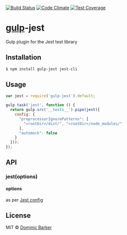 [![Build Status](https://travis-ci.org/alansouzati/gulp-jest.svg?branch=master)](https://travis-ci.org/alansouzati/gulp-jest)
[![Code Climate](https://codeclimate.com/github/alansouzati/gulp-jest/badges/gpa.svg)](https://codeclimate.com/github/alansouzati/gulp-jest)
[![Test Coverage](https://codeclimate.com/github/alansouzati/gulp-jest/badges/coverage.svg)](https://codeclimate.com/github/alansouzati/gulp-jest/coverage)

# [gulp](http://gulpjs.com)-jest

Gulp plugin for the Jest test library

## Installation

```bash
$ npm install gulp-jest jest-cli
```

## Usage

```javascript
var jest = require('gulp-jest').default;

gulp.task('jest', function () {
  return gulp.src('__tests__').pipe(jest({
    config: {
      "preprocessorIgnorePatterns": [
        "<rootDir>/dist/", "<rootDir>/node_modules/"
      ],
      "automock": false
    }
  }));
});

```

## API

### jest(options)

#### options

as per [Jest config](http://facebook.github.io/jest/docs/api.html#config-options)

## License

MIT © [Dominic Barker](http://www.dombarker.co.uk)
